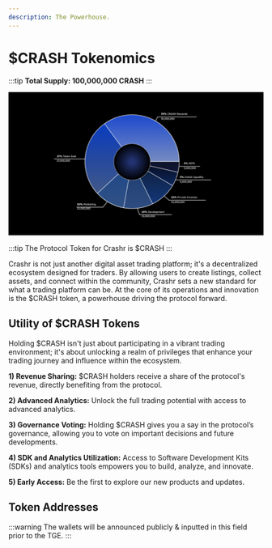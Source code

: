 ```yaml
---
description: The Powerhouse.
---
```


# $CRASH Tokenomics

:::tip
**Total Supply: 100,000,000 CRASH**
:::

![Tokenomics](/img/tokenomics.png)

:::tip
The Protocol Token for Crashr is $CRASH
:::


Crashr is not just another digital asset trading platform; it's a decentralized ecosystem designed for traders. By allowing users to create listings, collect assets, and connect within the community, Crashr sets a new standard for what a trading platform can be. At the core of its operations and innovation is the $CRASH token, a powerhouse driving the protocol forward.

## Utility of $CRASH Tokens

Holding $CRASH isn't just about participating in a vibrant trading environment; it's about unlocking a realm of privileges that enhance your trading journey and influence within the ecosystem.

**1) Revenue Sharing:** $CRASH holders receive a share of the protocol's revenue, directly benefiting from the protocol.&#x20;

**2) Advanced Analytics:** Unlock the full trading potential with access to advanced analytics.

**3) Governance Voting:** Holding $CRASH gives you a say in the protocol’s governance, allowing you to vote on important decisions and future developments.

**4) SDK and Analytics Utilization:** Access to Software Development Kits (SDKs) and analytics tools empowers you to build, analyze, and innovate.&#x20;

**5) Early Access:** Be the first to explore our new products and updates.

## Token Addresses

:::warning
The wallets will be announced publicly & inputted in this field prior to the TGE.&#x20;
:::
